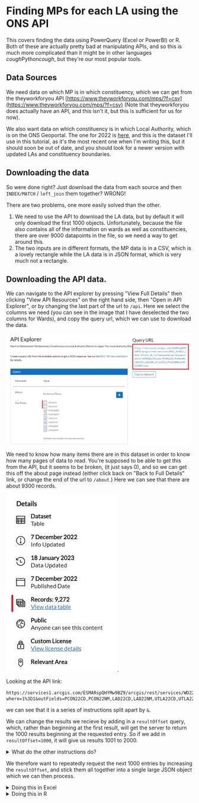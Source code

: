 # Finding MPs for each LA using the ONS API

This covers finding the data using PowerQuery (Excel or PowerBI) or R. Both of these are actually pretty bad at manipulating APIs, and so this is much more complicated than it might be in other languages *cough*Python*cough*, but they're our most popular tools.

## Data Sources

We need data on which MP is in which constituency, which we can get from the theyworkforyou API [https://www.theyworkforyou.com/mps/?f=csv](https://www.theyworkforyou.com/mps/?f=csv) (Note that theyworkforyou does actually have an API, and this isn't it, but this is sufficient for us for now).

We also want data on which constituency is in which Local Authority, which is on the ONS Geoportal. The one for 2022 is [here](https://geoportal.statistics.gov.uk/datasets/ons::ward-to-westminster-parliamentary-constituency-to-local-authority-district-to-upper-tier-local-authority-december-2022-lookup-in-the-united-kingdom/about), and this is the dataset I'll use in this tutorial, as it's the most recent one when I'm writing this, but it should soon be out of date, and you should look for a newer version with updated LAs and constituency boundaries.

## Downloading the data

So were done right? Just download the data from each source and then `INDEX/MATCH` / `left_join` them together? WRONG!

There are two problems, one more easily solved than the other.

1. We need to use the API to download the LA data, but by default it will only download the first 1000 objects. Unfortunately, because the file also contains all of the information on wards as well as constituencies, there are over 9000 datapoints in the file, so we need a way to get around this.
1. The two inputs are in different formats, the MP data is in a CSV, which is a lovely rectangle while the LA data is in JSON format, which is very much not a rectangle. 

## Downloading the API data.

We can navigate to the API explorer by pressing "View Full Details" then clicking "View API Resources" on the right hand side, then "Open in API Explorer", or by changing the last part of the url to `/api`. Here we select the columns we need (you can see in the image that I have deselected the two columns for Wards), and copy the query url, which we can use to download the data. 

![The API exporer page, with the api url highlighted](./img/la_mp_tut_api_explorer.jpg)

We need to know how many items there are in this dataset in order to know how many pages of data to read. You're supposed to be able to get this from the API, but it seems to be broken, (it just says 0), and so we can get this off the about page instead (either click back on "Back to Full Details" link, or change the end of the url to `/about`.) Here we can see that there are about 9300 records. 

![The details tab for the data shows that there are 9,272 records](./img/la_mp_tut_api_num_records.jpg).

Looking at the API link: 
```
https://services1.arcgis.com/ESMARspQHYMw9BZ9/arcgis/rest/services/WD22_PCON22_LAD22_UTLA22_UK_LU/FeatureServer/0/query?where=1%3D1&outFields=PCON22CD,PCON22NM,LAD22CD,LAD22NM,UTLA22CD,UTLA22NM&outSR=4326&f=json
```

we can see that it is a series of instructions split apart by `&`. 

We can change the results we recieve by adding in a `resultOffset` query, which, rather than beginning at the first result, will get the server to return the 1000 results beginning at the requested entry. So if we add in `resultOffset=1000`, it will give us results 1001 to 2000. 

<details>
    <summary>What do the other instructions do?</summary>

 - `**where**=1%3D1` would allow us to run SQL style `WHERE` commands on the data, e.g. only select rows where `population > 10000` for example. Here we select all of the rows, and so we have `where=1=1` (with `=` encoded as `%3D`)

 - `outfields=...` List of fields to output

 - `outSR=4326` This means nothing for our data, but if we had requested map data (which is what the API is nominally for), it would change the spatial reference of the map.

 - `f=json` output as JSON. Sadly this is actually the most readable of the options for us. 

 You can learn more about the query options on the [arcgis website](https://developers.arcgis.com/rest/services-reference/enterprise/query-feature-service-layer-.htm)
</details>

We therefore want to repeatedly request the next 1000 entries by increasing the `resultOffset`, and stick them all together into a single large JSON object which we can then process. 

<details>
    <summary>
Doing this in Excel
    </summary>

In Excel/PowerBI we can do this using PowerQuery. Again, there are better ways to do this in R and Python. 

In the Data tab, select "Get Data" and then "From Other Sources" and "From Web" (or use the little icon) ![Excel get data from web icon](./img/la_mp_tut_from_web_icon.jpg). Paste the URL in the box and press OK, which will open up PowerQuery.

Here we disregard all of the buttons trying to help us, and open the Advanced Editor.

![Image showing the location of the Advanced Editor button in Powerquery](./img/la_mp_tut_pq_advanced_editor.jpg)

We can then replace the code in the box (which will only download one page), with some to download all of the pages:

``` M
let
    BaseURL = "https://services1.arcgis.com/ESMARspQHYMw9BZ9/arcgis/rest/services/WD22_PCON22_LAD22_UTLA22_UK_LU/FeatureServer/0/query?where=1%3D1&outFields=PCON22CD,PCON22NM,LAD22CD,LAD22NM,UTLA22CD,UTLA22NM&outSR=4326&f=json", //Change this URL to your own
    EntitiesPerPage = 1000, // This is fixed by the server
    MaxEntities = 10000, // This is a little over-cautious, but will hopefully not need to be changed if they add more wards

    GetPage = (Index) => // This function gets the page
        let Skip = "&resultOffset=" &Text.From(Index * EntitiesPerPage),
            Url = BaseURL & Skip,
            Json = Json.Document(Web.Contents(Url)),
            Value = Json[features] // Each JSON record holds a lot of data, but we only want the "features"
        in Value,

    PageCount = Number.RoundUp(MaxEntities/EntitiesPerPage), // Work out how many pages are needed
    PageIndicies = { 0 .. PageCount - 1}, // Make a list with each page number in it
    Pages = List.Transform(PageIndicies, each GetPage(_)), // For each page number, replace the number with the actual page from the server
    Entities = List.Union(Pages), // Combine the pages together
    Table = Table.FromList(Entities, Splitter.SplitByNothing(), null, null, ExtraValues.Error) // Convert the list into a PQ table
in
    Table
```

Pressing "Done" should cause a little loading, and then a column full of records will appear. Each record contains a list of attributes, which contain the data that we want, so we need to expand the column, into `Column1.attributes`:

![Image showing the location of the Expand Column button](./img/la_mp_tut_pq_initial_column.jpg)

 and then expand the column of attributes to get all of the columns. Deselect the "Use original column name as prefix", as this only muddies up the names, with no benefit to us here. 

 ![Image showing Column Expansion menu](./img/la_mp_tut_pq_second_column.jpg).

 We still have too many columns though, as each constituency shows up once for each ward. Select the first four columns by licking the first column heading, and shift-clicking the fourth (this should select the columns with the ONS codes and names of the constituencies and Lower tier LAs). Then in the "Home" tab select "Remove Rows" and "Remove Duplicates".

 (We need to select the first four columns rather than just the one for constituences because some constituencies are in more than one LA).

 Pressing "Close and Load" will then import the data into Excel.

 ## Downloading the MP data

 This is much simpler. Here we use the same get data from web feature in Excel ![Excel get data from web icon](./img/la_mp_tut_from_web_icon.jpg), and this time use the direct link to the csv from theyworkforyou [https://www.theyworkforyou.com/mps/?f=csv](https://www.theyworkforyou.com/mps/?f=csv), however this time the default settings work fine, and we can simply import the sheet. 

 To make our life a bit easier, we can rename this query (probably called `f=csv`) by going to "Queries & Connections" in the "Data" tab, right-clicking the query, and renaming it (I called it `mp_constituencies`)

 ## Matching the data

 Luckily for us, the column `PCON22NM` (possibly with a different year number if you used different data), uses exactly the same names as the `Constituency` column in the theyworkforyou data, and so now you CAN simply `INDEX/MATCH` them. If you want to quickly add them to the right of the data from the API, you can use the array forumula

 ```
 =XLOOKUP([@PCON22NM],mp_constituencies[Constituency],mp_constituencies[First name],"-",0)
 ```
 in I2,
 ```
 =XLOOKUP([@PCON22NM],mp_constituencies[Constituency],mp_constituencies[Last name],"-",0)
 ```
 in J2 and 
```
=XLOOKUP([@PCON22NM],mp_constituencies[Constituency],mp_constituencies[Party],"-",0)
```
in K2. 

(Yes it's not `INDEX/MATCH` and it doesn't work in old versions of Excel, but it'll do.)

Now you have a nice rectangle of all of the MPs and which LA they're in. You can update it at any time by going to the "Data" tab and pressing "Refresh All".
</details>

<details>
<summary>
Doing this in R
</summary>

There is a sample script for doing this [here](./sample%20code/R/getmps.R). 

We're going to use the `httr` and `jsonlite` packages to download the data. Unfortunately, R doesn't have a standard method of reading JSON (and thus APIs), and different packages handle JSON quite in incompatible ways. Just be aware that if you're using another JSON parser (say `rjson` or `tidyjson`), they can behave quite differently.

`httr` allows us to separate the query part of the API (everything after `?`) into a list and manipulate it separately, and so we can define our urls and queries at the top (remember to change out the arcgis link if there is a new one)

``` R
mp_data_loc <- "https://www.theyworkforyou.com/mps/?f=csv"
la_data_loc <- "https://services1.arcgis.com/ESMARspQHYMw9BZ9/arcgis/rest/services/WD22_PCON22_LAD22_UTLA22_UK_LU/FeatureServer/0/query"
la_data_query <- list(where = "1=1",
                    outFields = "PCON22CD,PCON22NM,LAD22CD,LAD22NM,UTLA22CD,UTLA22NM",
                    outSR = "4326",
                    f = "json")
```

Reading the MP data is simple, and can just be done using `read.csv` on the link. There are two columns we don't want though, the `Person ID` and the `URI` and so we can remove them. 

``` R
mp_list <- subset(read.csv(mp_data_loc), select = -c(Person.ID, URI))
```

For the LA data, we can use `httr` to gain a single page of results with `GET`. `res <- GET(la_data_loc, la_dataquery)` will get the first 1000 lines, however if you try to read it (using `res$content`) you will just get a load of numbers. The result is returned as raw data, and so we need to convert it to strings using `rawToChar(res)`. We can then use `jsonlite` to convert the JSON string to a dataframe. 

JSON is not a rectangular data structure (it's a tree, like XML), and so we need to flatten it in order to get it to work properly in a dataframe. Luckily the data here is already basically a rectangle, and so we can just use `fromJSON`'s `flatten = TRUE` argument, however with more complex datasets there can be quite a lot of wrangling. Even here, we still only want the `features` of the data (the rest is used when dealing with map data from this API, but we don't have that here luckily. More generally you will need to look at the JSON coming out of your API to work out where the data you want is. If it's not confidential, tools like [JSONviewer](https://jsonviewer.stack.hu/) can really help with this). 

We can get a page of results back starting at result `x` with the function

``` R
get_starting_at_x <- function(x, url, query) {
    query_with_offset <- c(query, list(resultOffset = as.character(x)))
    res <- GET(url, query = query_with_offset)
    # each JSON record holds a lot of data, but we only want the "features"
    features <- fromJSON(rawToChar(res$content), flatten = TRUE)$features
    return(features)
}
```

Notice that the first argument is the starting result number. This is because we're going to be repeatedly calling this function with different starting numbers, and we can use `lapply` to do this if the variable we want to change is the first argument.

We want to call the function with `x` being every multiple of 1000 between 0 and 9000, and so we can generate this list using `(seq_len(10) - 1) * 1000` (sequences in R always betwen at 1, so we subtract 1 from every term in the sequence to get what we want). To get a more general function, we can define `entities_per_page` and `max_entities` at the top, and then we get `(seq_len(max_entities / entities_per_page) - 1) * 1000`.

We want to run `get_starting_at_x` for every entry in our sequence, and this is what `lapply(list, f)` is for. It takes every item in the list, and runs the function `f` with that item as the first argument. Then it returns a list with the corresponding outputs of `f` for every item in the original list.

Our function takes two more arguments, `url` and `query`, but we can put them after the function and they will be added in every time. (They won't be stepped through though. For that we would need to use `mapply` or `purr::pmap`). 

``` R
entities_per_page <- 1000
max_entities <- 10000

lapply(
    (seq_len(max_entities / entities_per_page) - 1) * 1000,
    get_starting_at_x,
    url = la_data_loc,
    query = la_data_query
    )

```
This gives us a list of dataframes, one for each page. Because they all have the same columns in, we can combine them together using `rbind`. Unfortunately `rbind` doesn't like its arguments to be in a list, but we can fix this by using `do.call()`. This is a very base R approach, and in tidyverse, `do.call("rbind", )` has been replaced by `bind_rows()`.

Looking at the data, many of the rows appear multiple times. This is because the data is actually by ward, we simply didn't ask the API for the ward columns. We only want unique, rows, and thus we can use `unique()` to remove repeats, giving us

``` R
entities_per_page <- 1000
max_entities <- 10000

local_authorities_const <- unique(
    do.call("rbind" 
        lapply( 
            (seq_len(max_entities / entities_per_page) - 1) * 1000,
            get_starting_at_x,
            url = la_data_loc,
            query = la_data_query
        )
    )
)
```

This is good, but because of the JSON flattening, every columnname starts with "attributes.". Rather than doing anything complicated, we can simply remove the first 11 characters of every name (`substr` requires that you have an end to the section of string you want to cut out, so we set it to a figure much longer than all of the strings to ensure that it doesn't remove anything unwanted.)

``` R
names(local_authorities_const) <- substr(names(local_authorities_const), 12, 1000)>
```

Lastly we want to join our local authorities data to the mp data. Here we use the base R function `merge`, but the tidyverse function `left_join` does the same thing in a more predictable manner if you are using tidyverse.

``` R
la_with_mp <- merge(local_authorities_const,
                mp_list,
                all.x = TRUE,
                by.x = "PCON22NM",
                by.y = "Constituency")
```

(Here `all.x = TRUE` is what makes it a left join. The default for `merge` is an inner join, which is rarely what you want)

</details>
